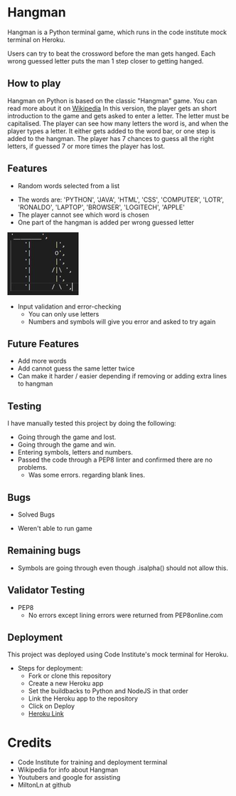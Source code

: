 # Hangman
Hangman is a Python terminal game, which runs in the code institute mock terminal on Heroku.

Users can try to beat the crossword before the man gets hanged. Each wrong guessed letter puts the man 1 step closer to getting hanged. 


 
## How to play
Hangman on Python is based on the classic "Hangman" game. You can read more about it on [Wikipedia](https://en.wikipedia.org/wiki/Hangman_(game))
In this version, the player gets an short introduction to the game and gets asked to enter a letter. The letter must be capitalised.
The player can see how many letters the word is, and when the player types a letter. It either gets added to the word bar, or one step is added to the hangman. 
The player has 7 chances to guess all the right letters, if guessed 7 or more times the player has lost. 
  
  
  
## Features

* Random words selected from a list

- The words are: 'PYTHON', 'JAVA', 'HTML', 'CSS', 'COMPUTER', 'LOTR', 'RONALDO', 'LAPTOP', 'BROWSER', 'LOGITECH', 'APPLE'
- The player cannot see which word is chosen
- One part of the hangman is added per wrong guessed letter 

![HangmanPic](./assets/images/hangman.JPG)

* Input validation and error-checking
    * You can only use letters
    * Numbers and symbols will give you error and asked to try again
  
  
  
  
## Future Features

* Add more words 
* Add cannot guess the same letter twice
* Can make it harder / easier depending if removing or adding extra lines to hangman
  
  
  
  
## Testing

I have manually tested this project by doing the following:

* Going through the game and lost.
* Going through the game and win.
* Entering symbols, letters and numbers. 
* Passed the code through a PEP8 linter and confirmed there are no problems.
    * Was some errors. regarding blank lines.
  
  
  
   
## Bugs

* Solved Bugs
- Weren't able to run game
  
  
  
  
## Remaining bugs

* Symbols are going through even though .isalpha() should not allow this. 
  
  
 
## Validator Testing

* PEP8
    * No errors except lining errors were returned from PEP8online.com

  
  
  
## Deployment

This project was deployed using Code Institute's mock terminal for Heroku.

* Steps for deployment:
    * Fork or clone this repository
    * Create a new Heroku app
    * Set the buildbacks to Python and NodeJS in that order
    * Link the Heroku app to the repository
    * Click on Deploy
    * [Heroku Link](https://stian-hangman-project.herokuapp.com/)


# Credits

* Code Institute for training and deployment terminal
* Wikipedia for info about Hangman
* Youtubers and google for assisting
* MiltonLn at github








